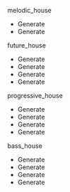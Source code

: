 melodic_house
 - Generate
 - Generate

future_house
 - Generate
 - Generate
 - Generate
 - Generate

progressive_house
 - Generate
 - Generate
 - Generate
 - Generate

bass_house
 - Generate
 - Generate
 - Generate
 - Generate
